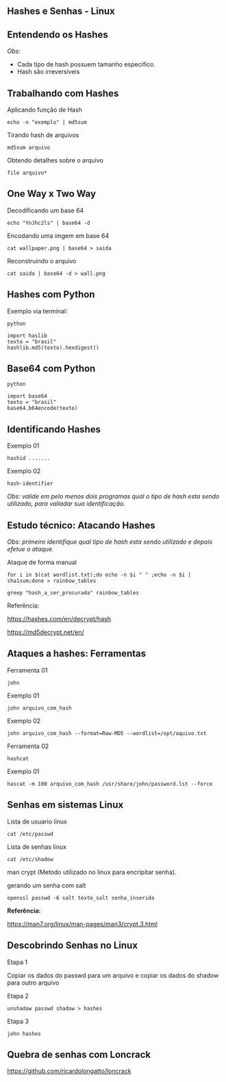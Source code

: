 ## Hashes e Senhas - Linux

## Entendendo os Hashes

*Obs:*
- Cada tipo de hash possuem tamanho especifico.
- Hash são irreversiveis

## Trabalhando com Hashes

Aplicando função de Hash

`echo -n "exemplo" | md5sum`

Tirando hash de arquivos

`md5sum arquivo`

Obtendo detalhes sobre o arquivo

`file arquivo*`

## One Way x Two Way

Decodificando um base 64

`echo "YnJhc2ls" | base64 -d ` 

Encodando uma imgem em base 64

`cat wallpaper.png | base64 > saida`

Reconstruindo o arquivo

`cat saida | base64 -d > wall.png`

## Hashes com Python

Exemplo via terminal:

```
python

import haslib
texto = "brasil"
hashlib.md5(texto).hexdigest()
```


## Base64 com Python

```
python

import base64
texto = "brasil"
base64.b64encode(texto)
```

## Identificando Hashes

Exemplo 01

`hashid .......`

Exemplo 02

`hash-identifier`

*Obs: valide em pelo menos dois programas qual o tipo de hash esta sendo utilizado, para valiadar sua identificação.*

## Estudo técnico: Atacando Hashes

*Obs: primeiro identifique qual tipo de hash esta sendo utilizado e depois efetue o ataque.*

Ataque de forma manual

`for i in $(cat wordlist.txt);do echo -n $i " " ;echo -n $i | sha1sum;done > rainbow_tables`

`greep "hash_a_ser_procurada" rainbow_tables`

Referência:

https://hashes.com/en/decrypt/hash

https://md5decrypt.net/en/

## Ataques a hashes: Ferramentas

Ferramenta 01

`john`

Exemplo 01

`john arquivo_com_hash`

Exemplo 02

`john arquivo_com_hash --format=Raw-MD5 --wordlist=/opt/aquivo.txt`

Ferramenta 02

`hashcat`

Exemplo 01

`hascat -m 100 arquivo_com_hash /usr/share/john/password.lst --force`

## Senhas em sistemas Linux

Lista de usuario linux

`cat /etc/passwd`

Lista de senhas linux

`cat /etc/shadow`

man crypt (Metodo utilizado no linux para encripitar senha).

gerando um senha com salt

`openssl passwd -6 salt texto_salt senha_inserida`

**Referência:**

https://man7.org/linux/man-pages/man3/crypt.3.html


## Descobrindo Senhas no Linux

Etapa 1

Copiar os dados do passwd para um arquivo e copiar os dados do shadow para outro arquivo

Etapa 2

`unshadow passwd shadow > hashes`

Etapa 3 

`john hashes`


## Quebra de senhas com Loncrack

https://github.com/ricardolongatto/loncrack

















